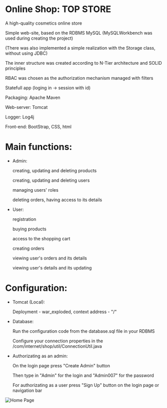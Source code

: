 # Online Shop: TOP STORE

A high-quality cosmetics online store

Simple web-site, based on the RDBMS MySQL (MySQLWorkbench was used during creating the project)

(There was also implemented a simple realization with the Storage class, without using JDBC)

The inner structure was created according to N-Tier architecture and SOLID principles 

RBAC was chosen as the authorization mechanism managed with filters

Statefull app (loging in -> session with id)

Packaging: Apache Maven

Web-server: Tomcat

Logger: Log4j
 
Front-end: BootStrap, CSS, html

# Main functions:

- Admin:

  creating, updating and deleting products
  
  creating, updating and deleting users
  
  managing users' roles
  
  deleting orders, having access to its details
  
- User:

  registration
  
  buying products
  
  access to the shopping cart
  
  creating orders
  
  viewing user's orders and its details
  
  viewing user's details and its updating
  
# Configuration:

- Tomcat (Local):

  Deployment - war_exploded, context address - "/"

- Database:

  Run the configuration code from the database.sql file in your RDBMS

  Configure your connection properties in the /com/internet/shop/util/ConnectionUtil.java
  
- Authorizating as an admin:

  On the login page press "Create Admin" button
  
  Then type in "Admin" for the login and "Admin007" for the password
  
  For authorizating as a user press "Sign Up" button on the login page or navigation bar

![Home Page](https://i.imgur.com/9yThKJy.png)
